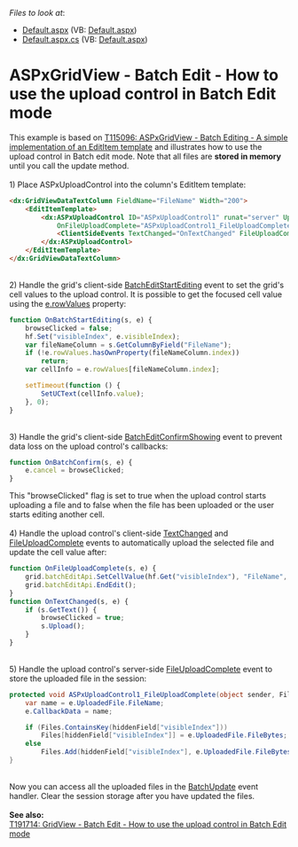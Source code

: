 <!-- default file list -->
*Files to look at*:

* [Default.aspx](./CS/Default.aspx) (VB: [Default.aspx](./VB/Default.aspx))
* [Default.aspx.cs](./CS/Default.aspx.cs) (VB: [Default.aspx](./VB/Default.aspx))
<!-- default file list end -->
# ASPxGridView - Batch Edit - How to use the upload control in Batch Edit mode


This example is based on <a href="https://www.devexpress.com/Support/Center/p/T115096">T115096: ASPxGridView - Batch Editing - A simple implementation of an EditItem template</a> and illustrates how to use the upload control in Batch edit mode. Note that all files are <strong>stored in memory</strong> until you call the update method.<br /><br />1) Place ASPxUploadControl into the column's EditItem template:<br />


```aspx
<dx:GridViewDataTextColumn FieldName="FileName" Width="200">
    <EditItemTemplate>
        <dx:ASPxUploadControl ID="ASPxUploadControl1" runat="server" UploadMode="Advanced" Width="280px" ClientInstanceName="uc" FileUploadMode="OnPageLoad"
            OnFileUploadComplete="ASPxUploadControl1_FileUploadComplete">
            <ClientSideEvents TextChanged="OnTextChanged" FileUploadComplete="OnFileUploadComplete" />
        </dx:ASPxUploadControl>
    </EditItemTemplate>
</dx:GridViewDataTextColumn>

```


<br />2) Handle the grid's client-side <a href="https://help.devexpress.com/#AspNet/DevExpressWebASPxGridViewScriptsASPxClientGridView_BatchEditStartEditingtopic">BatchEditStartEditing</a> event to set the grid's cell values to the upload control. It is possible to get the focused cell value using the <a href="https://help.devexpress.com/#AspNet/DevExpressWebASPxGridViewScriptsASPxClientGridViewBatchEditStartEditingEventArgs_rowValuestopic">e.rowValues</a> property:<br />


```js
function OnBatchStartEditing(s, e) {
    browseClicked = false;
    hf.Set("visibleIndex", e.visibleIndex);
    var fileNameColumn = s.GetColumnByField("FileName");
    if (!e.rowValues.hasOwnProperty(fileNameColumn.index))
        return;
    var cellInfo = e.rowValues[fileNameColumn.index];

    setTimeout(function () {
        SetUCText(cellInfo.value);
    }, 0);            
}
```


<br />3) Handle the grid's client-side <a href="https://documentation.devexpress.com/#AspNet/DevExpressWebScriptsASPxClientGridView_BatchEditConfirmShowingtopic">BatchEditConfirmShowing</a> event to prevent data loss on the upload control's callbacks:<br />


```js
function OnBatchConfirm(s, e) {
    e.cancel = browseClicked;
}

```


This "browseClicked" flag is set to true when the upload control starts uploading a file and to false when the file has been uploaded or the user starts editing another cell.<br /><br />4) Handle the upload control's client-side <a href="https://documentation.devexpress.com/#AspNet/DevExpressWebScriptsASPxClientUploadControl_TextChangedtopic">TextChanged</a> and <a href="https://documentation.devexpress.com/#AspNet/DevExpressWebScriptsASPxClientUploadControl_FileUploadCompletetopic">FileUploadComplete</a> events to automatically upload the selected file and update the cell value after:<br />


```js
function OnFileUploadComplete(s, e) {
    grid.batchEditApi.SetCellValue(hf.Get("visibleIndex"), "FileName", e.callbackData);
    grid.batchEditApi.EndEdit();
}
function OnTextChanged(s, e) {
    if (s.GetText()) {
        browseClicked = true;
        s.Upload();
    }
}
```


<br />5) Handle the upload control's server-side <a href="https://documentation.devexpress.com/#AspNet/DevExpressWebASPxUploadControl_FileUploadCompletetopic">FileUploadComplete</a> event to store the uploaded file in the session:<br />


```cs
protected void ASPxUploadControl1_FileUploadComplete(object sender, FileUploadCompleteEventArgs e) {
    var name = e.UploadedFile.FileName;
    e.CallbackData = name;

    if (Files.ContainsKey(hiddenField["visibleIndex"]))
        Files[hiddenField["visibleIndex"]] = e.UploadedFile.FileBytes;
    else
        Files.Add(hiddenField["visibleIndex"], e.UploadedFile.FileBytes);
}

```


<br />Now you can access all the uploaded files in the <a href="https://documentation.devexpress.com/#AspNet/DevExpressWebASPxGridView_BatchUpdatetopic">BatchUpdate</a> event handler. Clear the session storage after you have updated the files.<br /><br /><strong>See also:</strong><br /><a href="https://www.devexpress.com/Support/Center/p/T191714">T191714: GridView - Batch Edit - How to use the upload control in Batch Edit mode</a>

<br/>


